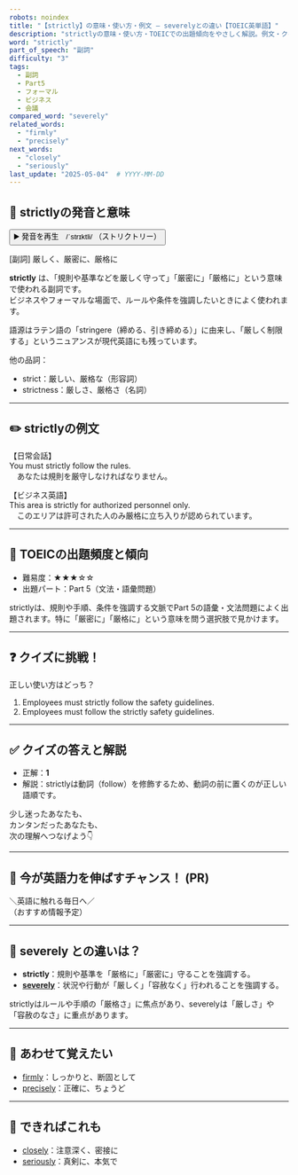 ```yaml
---
robots: noindex
title: "【strictly】の意味・使い方・例文 ― severelyとの違い【TOEIC英単語】"
description: "strictlyの意味・使い方・TOEICでの出題傾向をやさしく解説。例文・クイズ付きでseverelyとの違いもわかりやすく学べます。"
word: "strictly"
part_of_speech: "副詞"
difficulty: "3"
tags:
  - 副詞
  - Part5
  - フォーマル
  - ビジネス
  - 会議
compared_word: "severely"
related_words:
  - "firmly"
  - "precisely"
next_words:
  - "closely"
  - "seriously"
last_update: "2025-05-04"  # YYYY-MM-DD
---
```


## 🔰 strictlyの発音と意味

<button class="play-audio" onclick="playTTS('strictly')">
  <span class="play-audio-main">
    ▶️ 発音を再生　/ˈstrɪktli/
  </span>
  <span class="play-audio-sub">
    （ストリクトリー）
  </span>
</button>

[副詞] 厳しく、厳密に、厳格に

**strictly** は、「規則や基準などを厳しく守って」「厳密に」「厳格に」という意味で使われる副詞です。  
ビジネスやフォーマルな場面で、ルールや条件を強調したいときによく使われます。

語源はラテン語の「stringere（締める、引き締める）」に由来し、「厳しく制限する」というニュアンスが現代英語にも残っています。

他の品詞：  
- strict：厳しい、厳格な（形容詞）
- strictness：厳しさ、厳格さ（名詞）

---

## ✏️ strictlyの例文

【日常会話】  
You must strictly follow the rules.  
　あなたは規則を厳守しなければなりません。

【ビジネス英語】  
This area is strictly for authorized personnel only.  
　このエリアは許可された人のみ厳格に立ち入りが認められています。

---

## 🎯 TOEICの出題頻度と傾向

- 難易度：★★★☆☆
- 出題パート：Part 5（文法・語彙問題）

strictlyは、規則や手順、条件を強調する文脈でPart 5の語彙・文法問題によく出題されます。特に「厳密に」「厳格に」という意味を問う選択肢で見かけます。

---

## ❓ クイズに挑戦！

正しい使い方はどっち？

1. Employees must strictly follow the safety guidelines.  
2. Employees must follow the strictly safety guidelines.

---

## ✅ クイズの答えと解説

- 正解：**1**
- 解説：strictlyは動詞（follow）を修飾するため、動詞の前に置くのが正しい語順です。

少し迷ったあなたも、  
カンタンだったあなたも、  
次の理解へつなげよう👇️

---

## 🚀 今が英語力を伸ばすチャンス！ (PR)

<div class="info-center">
＼英語に触れる毎日へ／<br>  
（おすすめ情報予定）
</div>

---

## 🤔  severely との違いは？

- **strictly**：規則や基準を「厳格に」「厳密に」守ることを強調する。
- **[severely](/word/severely)**：状況や行動が「厳しく」「容赦なく」行われることを強調する。

strictlyはルールや手順の「厳格さ」に焦点があり、severelyは「厳しさ」や「容赦のなさ」に重点があります。

---

## 🧩 あわせて覚えたい

- [firmly](/word/firmly)：しっかりと、断固として
- [precisely](/word/precisely)：正確に、ちょうど

---

## 📖 できればこれも

- [closely](/word/closely)：注意深く、密接に
- [seriously](/word/seriously)：真剣に、本気で

<!-- cvid: aid34_bid34 -->
